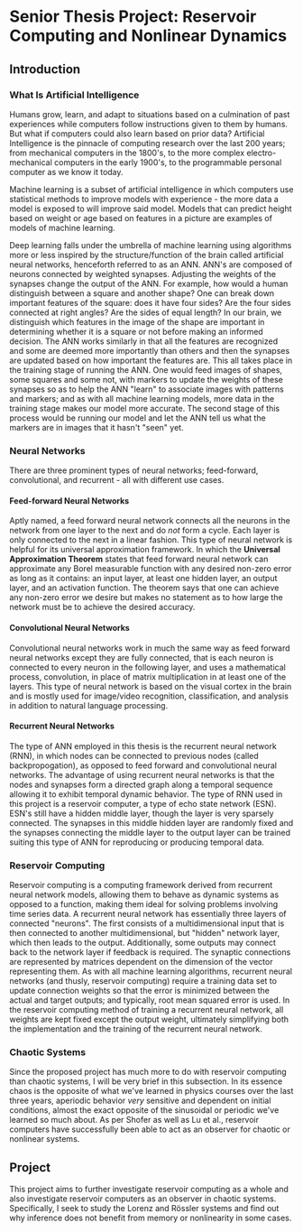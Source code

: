 # Senior Thesis Project: Reservoir Computing and Nonlinear Dynamics
## Introduction
### What Is Artificial Intelligence  
Humans grow, learn, and adapt to situations based on a culmination of past experiences while computers follow instructions given to them by humans. But what if computers could also learn based on prior data? Artificial Intelligence is the pinnacle of computing research over the last 200 years; from mechanical computers in the 1800's, to the more complex electro-mechanical computers in the early 1900's, to the programmable personal computer as we know it today.  

Machine learning is a subset of artificial intelligence in which computers use statistical methods to improve models with experience - the more data a model is exposed to will improve said model. Models that can predict height based on weight or age based on features in a picture are examples of models of machine learning.  

Deep learning falls under the umbrella of machine learning using algorithms more or less inspired by the structure/function of the brain called artificial neural networks, henceforth referred to as an ANN. ANN's are composed of neurons connected by weighted synapses. Adjusting the weights of the synapses change the output of the ANN. For example, how would a human distinguish between a square and another shape? One can break down important features of the square: does it have four sides? Are the four sides connected at right angles? Are the sides of equal length? In our brain, we distinguish which features in the image of the shape are important in determining whether it is a square or not before making an informed decision. The ANN works similarly in that all the features are recognized and some are deemed more importantly than others and then the synapses are updated based on how important the features are. This all takes place in the training stage of running the ANN. One would feed images of shapes, some squares and some not, with markers to update the weights of these synapses so as to help the ANN "learn" to associate images with patterns and markers; and as with all machine learning models, more data in the training stage makes our model more accurate. The second stage of this process would be running our model and let the ANN tell us what the markers are in images that it hasn't "seen" yet.  

### Neural Networks  
There are three prominent types of neural networks; feed-forward, convolutional, and recurrent - all with different use cases.  
#### Feed-forward Neural Networks
Aptly named, a feed forward neural network connects all the neurons in the network from one layer to the next and do *not* form a cycle. Each layer is only connected to the next in a linear fashion. This type of neural network is helpful for its universal approximation framework. In which the **Universal Approximation Theorem** states that feed forward neural network can approximate any Borel measurable function with any desired non-zero error as long as it contains: an input layer, at least one hidden layer, an output layer, and an activation function. The theorem says that one can achieve any non-zero error we desire but makes no statement as to how large the network must be to achieve the desired accuracy.  

#### Convolutional Neural Networks
Convolutional neural networks work in much the same way as feed forward neural networks except they are fully connected, that is each neuron is connected to every neuron in the following layer, and uses a mathematical process, convolution, in place of matrix multiplication in at least one of the layers. This type of neural network is based on the visual cortex in the brain and is mostly used for image/video recognition, classification, and analysis in addition to natural language processing.  

#### Recurrent Neural Networks
The type of ANN employed in this thesis is the recurrent neural network (RNN), in which nodes can be connected to previous nodes (called backpropogation), as opposed to feed forward and convolutional neural networks. The advantage of using recurrent neural networks is that the nodes and synapses form a directed graph along a temporal sequence allowing it to exhibit temporal dynamic behavior. The type of RNN used in this project is a reservoir computer, a type of echo state network (ESN). ESN's still have a hidden middle layer, though the layer is very sparsely connected. The synapses in this middle hidden layer are randomly fixed and the synapses connecting the middle layer to the output layer can be trained suiting this type of ANN for reproducing or producing temporal data.

### Reservoir Computing
Reservoir computing is a computing framework derived from recurrent neural network models, allowing them to behave as dynamic systems as opposed to a function, making them ideal for solving problems involving time series data. A recurrent neural network has essentially three layers of connected "neurons". The first consists of a multidimensional input that is then connected to another multidimensional, but "hidden" network layer, which then leads to the output. Additionally, some outputs may connect back to the network layer if feedback is required. The synaptic connections are represented by matrices dependent on the dimension of the vector representing them. As with all machine learning algorithms, recurrent neural networks (and thusly, reservoir computing) require a training data set to update connection weights so that the error is minimized between the actual and target outputs; and typically, root mean squared error is used. In the reservoir computing method of training a recurrent neural network, all weights are kept fixed except the output weight, ultimately simplifying both the implementation and the training of the recurrent neural network.

### Chaotic Systems
Since the proposed project has much more to do with reservoir computing than chaotic systems, I will be very brief in this subsection. In its essence chaos is the opposite of what we've learned in physics courses over the last three years, aperiodic behavior *very* sensitive and dependent on initial conditions, almost the exact opposite of the sinusoidal or periodic we've learned so much about. As per Shofer as well as Lu et al., reservoir computers have successfully been able to act as an observer for chaotic or nonlinear systems.

## Project
This project aims to further investigate reservoir computing as a whole and also investigate reservoir computers as an observer in chaotic systems. Specifically, I seek to study the Lorenz and Rössler systems and find out why inference does not benefit from memory or nonlinearity in some cases.
